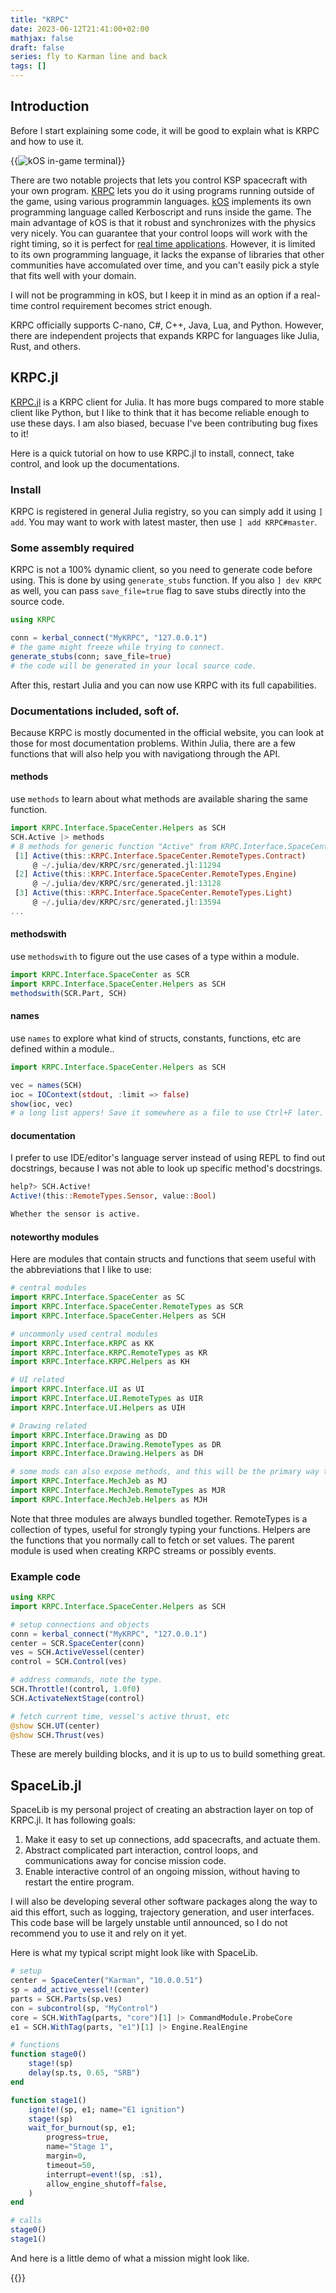 ```yaml
---
title: "KRPC"
date: 2023-06-12T21:41:00+02:00
mathjax: false
draft: false
series: fly to Karman line and back
tags: []
---
```


## Introduction

Before I start explaining some code, it will be good to explain what is KRPC and how to use it.


{{<image src="https://ksp-kos.github.io/KOS/_images/hello_world1.png" class="right" maxw="15em" title="kOS in-game terminal">}}


There are two notable projects that lets you control KSP spacecraft with your own program. [KRPC](https://krpc.github.io/krpc/) lets you do it using programs running outside of the game, using various programmin languages. [kOS](https://ksp-kos.github.io/KOS/) implements its own programming language called Kerboscript and runs inside the game. The main advantage of kOS is that it robust and synchronizes with the physics very nicely. You can guarantee that your control loops will work with the right timing, so it is perfect for [real time applications](https://en.wikipedia.org/wiki/Real-time_operating_system). However, it is limited to its own programming language, it lacks the expanse of libraries that other communities have accomulated over time, and you can't easily pick a style that fits well with your domain.

I will not be programming in kOS, but I keep it in mind as an option if a real-time control requirement becomes strict enough.

KRPC officially supports C-nano, C#, C++, Java, Lua, and Python. However, there are independent projects that expands KRPC for languages like Julia, Rust, and others.

## KRPC.jl

[KRPC.jl](https://github.com/BenChung/KRPC.jl/) is a KRPC client for Julia. It has more bugs compared to more stable client like Python, but I like to think that it has become reliable enough to use these days. I am also biased, becuase I've been contributing bug fixes to it!

Here is a quick tutorial on how to use KRPC.jl to install, connect, take control, and look up the documentations.

### Install

KRPC is registered in general Julia registry, so you can simply add it using `] add`. You may want to work with latest master, then use `] add KRPC#master`.

### Some assembly required

KRPC is not a 100% dynamic client, so you need to generate code before using. This is done by using `generate_stubs` function. If you also `] dev KRPC` as well, you can pass `save_file=true` flag to save stubs directly into the source code.

```julia
using KRPC

conn = kerbal_connect("MyKRPC", "127.0.0.1")
# the game might freeze while trying to connect.
generate_stubs(conn; save_file=true)
# the code will be generated in your local source code.
```

After this, restart Julia and you can now use KRPC with its full capabilities.

### Documentations included, soft of.

Because KRPC is mostly documented in the official website, you can look at those for most documentation problems. Within Julia, there are a few functions that will also help you with navigationg through the API.

#### methods

use `methods` to learn about what methods are available sharing the same function.

```julia
import KRPC.Interface.SpaceCenter.Helpers as SCH
SCH.Active |> methods
# 8 methods for generic function "Active" from KRPC.Interface.SpaceCenter.Helpers:
 [1] Active(this::KRPC.Interface.SpaceCenter.RemoteTypes.Contract)
     @ ~/.julia/dev/KRPC/src/generated.jl:11294
 [2] Active(this::KRPC.Interface.SpaceCenter.RemoteTypes.Engine)
     @ ~/.julia/dev/KRPC/src/generated.jl:13128
 [3] Active(this::KRPC.Interface.SpaceCenter.RemoteTypes.Light)
     @ ~/.julia/dev/KRPC/src/generated.jl:13594
...
```

#### methodswith

use `methodswith` to figure out the use cases of a type within a module.

```julia
import KRPC.Interface.SpaceCenter as SCR
import KRPC.Interface.SpaceCenter.Helpers as SCH
methodswith(SCR.Part, SCH)
```

#### names

use `names` to explore what kind of structs, constants, functions, etc are defined within a module..

```julia
import KRPC.Interface.SpaceCenter.Helpers as SCH

vec = names(SCH)
ioc = IOContext(stdout, :limit => false)
show(ioc, vec)
# a long list appers! Save it somewhere as a file to use Ctrl+F later.
```

#### documentation

I prefer to use IDE/editor's language server instead of using REPL to find out docstrings, because I was not able to look up specific method's docstrings.

```julia
help?> SCH.Active!
Active!(this::RemoteTypes.Sensor, value::Bool)

Whether the sensor is active.
```

#### noteworthy modules

Here are modules that contain structs and functions that seem useful with the abbreviations that I like to use:

```julia
# central modules
import KRPC.Interface.SpaceCenter as SC
import KRPC.Interface.SpaceCenter.RemoteTypes as SCR
import KRPC.Interface.SpaceCenter.Helpers as SCH

# uncommonly used central modules
import KRPC.Interface.KRPC as KK
import KRPC.Interface.KRPC.RemoteTypes as KR
import KRPC.Interface.KRPC.Helpers as KH

# UI related
import KRPC.Interface.UI as UI
import KRPC.Interface.UI.RemoteTypes as UIR
import KRPC.Interface.UI.Helpers as UIH

# Drawing related
import KRPC.Interface.Drawing as DD
import KRPC.Interface.Drawing.RemoteTypes as DR
import KRPC.Interface.Drawing.Helpers as DH

# some mods can also expose methods, and this will be the primary way to discovery them.
import KRPC.Interface.MechJeb as MJ
import KRPC.Interface.MechJeb.RemoteTypes as MJR
import KRPC.Interface.MechJeb.Helpers as MJH
```

Note that three modules are always bundled together. RemoteTypes is a collection of types, useful for strongly typing your functions. Helpers are the functions that you normally call to fetch or set values. The parent module is used when creating KRPC streams or possibly events.

### Example code
```julia
using KRPC
import KRPC.Interface.SpaceCenter.Helpers as SCH

# setup connections and objects
conn = kerbal_connect("MyKRPC", "127.0.0.1")
center = SCR.SpaceCenter(conn)
ves = SCH.ActiveVessel(center)
control = SCH.Control(ves)

# address commands, note the type.
SCH.Throttle!(control, 1.0f0)
SCH.ActivateNextStage(control)

# fetch current time, vessel's active thrust, etc
@show SCH.UT(center)
@show SCH.Thrust(ves)
```

These are merely building blocks, and it is up to us to build something great.

## SpaceLib.jl

SpaceLib is my personal project of creating an abstraction layer on top of KRPC.jl. It has following goals:

1. Make it easy to set up connections, add spacecrafts, and actuate them.
1. Abstract complicated part interaction, control loops, and communications away for concise mission code.
1. Enable interactive control of an ongoing mission, without having to restart the entire program.

I will also be developing several other software packages along the way to aid this effort, such as logging, trajectory generation, and user interfaces. This code base will be largely unstable until announced, so I do not recommend you to use it and rely on it yet.

Here is what my typical script might look like with SpaceLib.

```julia
# setup
center = SpaceCenter("Karman", "10.0.0.51")
sp = add_active_vessel!(center)
parts = SCH.Parts(sp.ves)
con = subcontrol(sp, "MyControl")
core = SCH.WithTag(parts, "core")[1] |> CommandModule.ProbeCore
e1 = SCH.WithTag(parts, "e1")[1] |> Engine.RealEngine

# functions
function stage0()
    stage!(sp)
    delay(sp.ts, 0.65, "SRB")
end

function stage1()
    ignite!(sp, e1; name="E1 ignition")
    stage!(sp)
    wait_for_burnout(sp, e1;
        progress=true,
        name="Stage 1",
        margin=0,
        timeout=50,
        interrupt=event!(sp, :s1),
        allow_engine_shutoff=false,
    )
end

# calls
stage0()
stage1()
```

And here is a little demo of what a mission might look like.

{{<youtube ATAYY8V287U>}}

